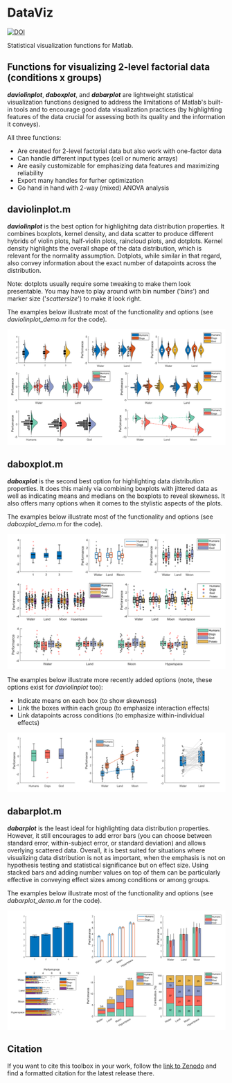 # DataViz 
[![DOI](https://zenodo.org/badge/DOI/10.5281/zenodo.12749045.svg)](https://doi.org/10.5281/zenodo.12749045)

Statistical visualization functions for Matlab.

## Functions for visualizing 2-level factorial data (conditions x groups)

**_daviolinplot_**, **_daboxplot_**, and **_dabarplot_** are lightweight statistical visualization functions designed to address the limitations of Matlab's built-in tools and to encourage good data visualization practices (by highlighting features of the data crucial for assessing both its quality and the information it conveys). 

All three functions: 
- Are created for 2-level factorial data but also work with one-factor data
- Can handle different input types (cell or numeric arrays)
- Are easily customizable for emphasizing data features and maximizing reliability
- Export many handles for furher optimization
- Go hand in hand with 2-way (mixed) ANOVA analysis

## daviolinplot.m 

**_daviolinplot_** is the best option for highlighitng data distribution properties. It combines boxplots, kernel density, and data scatter to produce different hybrids of violin plots, half-violin plots, raincloud plots, and dotplots. Kernel density highlights the overall shape of the data distribution, which is relevant for the normality assumption. Dotplots, while similar in that regard, also convey information about the exact number of datapoints across the distribution. 

Note: dotplots usually require some tweaking to make them look presentable. You may have to play around with bin number ('_bins_') and marker size ('_scattersize_') to make it look right.

The examples below illustrate most of the functionality and options (see _daviolinplot_demo.m_ for the code).

![](daviolinplot/daviolinplot_examples.png)


## daboxplot.m

**_daboxplot_** is the second best option for highlighting data distribution properties. It does this mainly via combining boxplots with jittered data as well as indicating means and medians on the boxplots to reveal skewness. It also offers many options when it comes to the stylistic aspects of the plots.

The examples below illustrate most of the functionality and options (see _daboxplot_demo.m_ for the code).

![](daboxplot/daboxplot_examples.png)

The examples below illustrate more recently added options (note, these options exist for _daviolinplot_ too):
- Indicate means on each box (to show skewness)
- Link the boxes within each group (to emphasize interaction effects)
- Link datapoints across conditions (to emphasize within-individual effects)

![](daboxplot/daboxplot_examples2.png)


## dabarplot.m

**_dabarplot_** is the least ideal for highlighting data distribution properties. However, it still encourages to add error bars (you can choose between standard error, within-subject error, or standard deviation) and allows overlying scattered data. Overall, it is best suited for situations where visualizing data distribution is not as important, when the emphasis is not on hypothesis testing and statistical significance but on effect size. Using stacked bars and adding number values on top of them can be particularly effective in conveying effect sizes among conditions or among groups.  

The examples below illustrate most of the functionality and options (see _dabarplot_demo.m_ for the code).

![](dabarplot/dabarplot_examples.png)


## Citation

If you want to cite this toolbox in your work, follow the [link to Zenodo](https://doi.org/10.5281/zenodo.12749045) and find a formatted citation for the latest release there.


